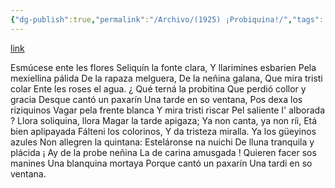 ```yaml
---
{"dg-publish":true,"permalink":"/Archivo/(1925) ¡Probiquina!/","tags":["#Siglo_20","a1925","central","Enrique_García-Rendueles","escrito","Gijón","poema"]}
---
```


[link](https://asturies.com/cavedaynava/probiquina.txt)

Esmúcese ente les flores 
Seliquín la fonte clara, 
Y llarimines esbarien 
Pela mexiellina pálida 
De la rapaza melguera, 
De la neñina galana, 
Que mira tristi colar
Ente les roses el agua.
¿ Qué terná la probitina
Que perdió collor y gracia 
Desque cantó un paxarín 
Una tarde en so ventana, 
Pos dexa los riziquinos
Vagar pela frente blanca 
Y mira tristi riscar
Pel saliente I' alborada ?
Llora soliquina, llora 
Magar la tarde apigaza; 
Ya non canta, ya non ríi, 
Etá bien aplipayada 
Fálteni los colorinos, 
Y da tristeza miralla.
Ya los güeyinos azules 
Non allegren la quintana: 
Esteláronse na nuichi
De lluna tranquila y plácida
¡ Ay de la probe neñina 
La de carina amusgada !
Quieren facer sos manines 
Una blanquina mortaya
Porque cantó un paxarín 
Una tardi en so ventana.